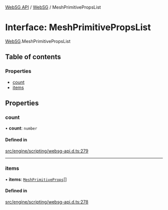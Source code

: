 [WebSG API](../README.md) / [WebSG](../modules/WebSG.md) / MeshPrimitivePropsList

# Interface: MeshPrimitivePropsList

[WebSG](../modules/WebSG.md).MeshPrimitivePropsList

## Table of contents

### Properties

- [count](WebSG.MeshPrimitivePropsList.md#count)
- [items](WebSG.MeshPrimitivePropsList.md#items)

## Properties

### count

• **count**: `number`

#### Defined in

[src/engine/scripting/websg-api.d.ts:279](https://github.com/thirdroom/thirdroom/blob/972fa72b/src/engine/scripting/websg-api.d.ts#L279)

___

### items

• **items**: [`MeshPrimitiveProps`](WebSG.MeshPrimitiveProps.md)[]

#### Defined in

[src/engine/scripting/websg-api.d.ts:278](https://github.com/thirdroom/thirdroom/blob/972fa72b/src/engine/scripting/websg-api.d.ts#L278)
